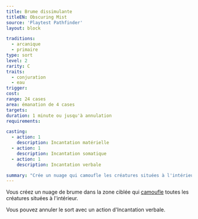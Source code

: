 ```yaml
---
title: Brume dissimulante
titleEN: Obscuring Mist
source: 'Playtest Pathfinder'
layout: block

traditions:
  - arcanique
  - primaire
type: sort
level: 2
rarity: C
traits:
  - conjuration
  - eau
trigger: 
cost: 
range: 24 cases
area: émanation de 4 cases
targets: 
duration: 1 minute ou jusqu'à annulation
requirements: 

casting:
  - action: 1
    description: Incantation matérielle
  - action: 1
    description: Incantation somatique
  - action: 1
    description: Incantation verbale

summary: "Crée un nuage qui camoufle les créatures situées à l'intérieur."
---
```

Vous créez un nuage de brume dans la zone ciblée qui [camoufle](/conditions/camouflé.html) toutes les créatures situées à l'intérieur.

Vous pouvez annuler le sort avec un action d'Incantation verbale.
